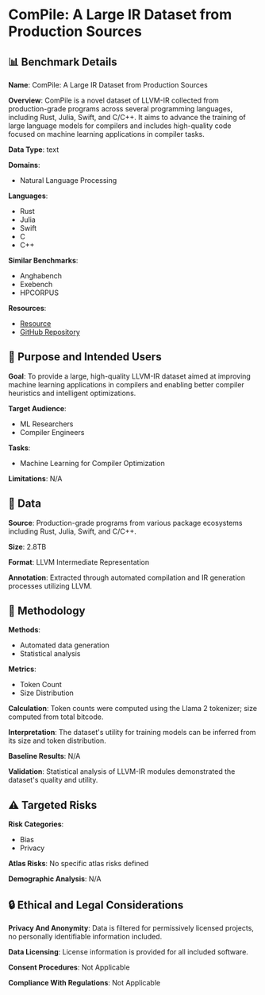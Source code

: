 # ComPile: A Large IR Dataset from Production Sources

## 📊 Benchmark Details

**Name**: ComPile: A Large IR Dataset from Production Sources

**Overview**: ComPile is a novel dataset of LLVM-IR collected from production-grade programs across several programming languages, including Rust, Julia, Swift, and C/C++. It aims to advance the training of large language models for compilers and includes high-quality code focused on machine learning applications in compiler tasks.

**Data Type**: text

**Domains**:
- Natural Language Processing

**Languages**:
- Rust
- Julia
- Swift
- C
- C++

**Similar Benchmarks**:
- Anghabench
- Exebench
- HPCORPUS

**Resources**:
- [Resource](https://huggingface.co/datasets/llvm-ml/ComPile)
- [GitHub Repository](https://github.com/llvm-ml/llvm-ir-dataset-utils)

## 🎯 Purpose and Intended Users

**Goal**: To provide a large, high-quality LLVM-IR dataset aimed at improving machine learning applications in compilers and enabling better compiler heuristics and intelligent optimizations.

**Target Audience**:
- ML Researchers
- Compiler Engineers

**Tasks**:
- Machine Learning for Compiler Optimization

**Limitations**: N/A

## 💾 Data

**Source**: Production-grade programs from various package ecosystems including Rust, Julia, Swift, and C/C++.

**Size**: 2.8TB

**Format**: LLVM Intermediate Representation

**Annotation**: Extracted through automated compilation and IR generation processes utilizing LLVM.

## 🔬 Methodology

**Methods**:
- Automated data generation
- Statistical analysis

**Metrics**:
- Token Count
- Size Distribution

**Calculation**: Token counts were computed using the Llama 2 tokenizer; size computed from total bitcode.

**Interpretation**: The dataset's utility for training models can be inferred from its size and token distribution.

**Baseline Results**: N/A

**Validation**: Statistical analysis of LLVM-IR modules demonstrated the dataset's quality and utility.

## ⚠️ Targeted Risks

**Risk Categories**:
- Bias
- Privacy

**Atlas Risks**:
No specific atlas risks defined

**Demographic Analysis**: N/A

## 🔒 Ethical and Legal Considerations

**Privacy And Anonymity**: Data is filtered for permissively licensed projects, no personally identifiable information included.

**Data Licensing**: License information is provided for all included software.

**Consent Procedures**: Not Applicable

**Compliance With Regulations**: Not Applicable
